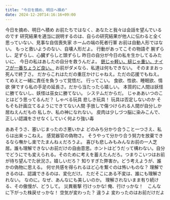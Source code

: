 ```yaml
---
title: "今日を摘め、明日へ積め"
date: 2024-12-20T14:16:16+09:00
---
```

今日を摘め、明日へ積め
お前たちではなく、あなたと我々は会話を望んでいるのです
研究結果を適当に説明するのは、自らの研究結果が他人に伝わると全く思っていない、見事な自信喪失家
ホームの端の死者行軍
お前は自動人形ではない。
もっと救いようのない、自壊人形だよ。
行動があってこその物語ぞ
腕ずらし、足ずらし、心臓ずらしと頭ずらし
昨日の自分が今日の私を生かしてるみたいに、
今日の私はあしたの自分を救うんだよ。
[銃じゃ軽い。槌じゃ重い。ナイフが一番ちょうど良い。](Info/銃じゃ軽い。槌じゃ重い。ナイフが一番ちょうど良い。.md)
お前がダメなら、私達は何もできない。
そのままおっ死んで終了さ。
だからこれはただの重圧かけじゃねえ。ただの応援でもねえ。
てめえと一緒に責任を負うって覚悟だ。
行ってこい。
食欲、性欲、睡眠欲、情欲
弾ですら私の手足の延長さ。だから当たったら嬉しい。
本質的に人間は妖怪に勝てないし、妖怪は巫女に勝てない。
システムだからだ。
じゃああいつのことはどう思ってるんだ？
しゃべる玩具
悲しき玩具！
玩具は否定しないのか
そもそも計画立てるようにできてない人間
手放しで傷つけられる人間が自分しか居ねえんだもの
私しか、私の神になれない。
皮肉は少しづつ脳に染みこんで、正しい認識をさせなくしていく何より強い毒

ああそうさ、塞いじまったのさ悪いかよ
どのみち分かり合うこと一つさえ、私らは出来っこねえ。
感覚器官の偽物さ。
そうやって分かり合う努力を放棄できるなら嘸かし楽でたまんねぇだろうよ。
喜びも悲しみもみんなお前の一人芝居。誰も理解できないお前だけの自由意思。ホントはどうだって構わない。自分でどうにでも変えられる。そのために考えを蓄えたんだろ。つまりこいつはお前が待ち望んでた状況さ。嬉しいだろ？
知りすぎた弊害か。どう考えようが、誰かの偽物に思える。
何せ共感を得られるほど心を繋ぐのは怖いものな？
理解できるのは、認識できるのは、変化だけ。
ただそこにある不変は、誰にも理解されない。
なのに。なぜ、あんなにも美しいのか。
理解されないまま有り続ける、その傲慢が、どうして。
災異衝撃
行けっかな! 俺、行けっかな！　こんなに下がった株戻せっかな！
空気が変わった？
違うよ
変わったのはお前だけだよ




　
